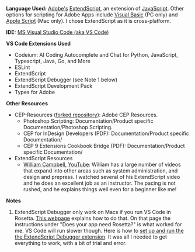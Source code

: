 <b>Language Used:</b> <a href="https://www.adobe.com/home">Adobe's</a> <a href="https://exchange.adobe.com/apps/cc/108380/extendscript-developer-tools">ExtendScript</a>, an extension of <a href="https://www.w3schools.com/js/">JavaScript</a>.
Other options for scripting for Adobe Apps include <a href="https://learn.microsoft.com/en-us/dotnet/visual-basic/">Visual Basic</a> (PC only) and <a href="https://developer.apple.com/library/archive/documentation/AppleScript/Conceptual/AppleScriptLangGuide/introduction/ASLR_intro.html">Apple Script</a> (Mac only). I chose ExtendScript as it is cross-platform.

<b>IDE:</b> <a href="https://code.visualstudio.com/">MS Visual Studio Code (aka VS Code)</a>

<b>VS Code Extensions Used</b>
* Codeium: AI Coding Autocomplete and Chat for Python, JavaScript, Typescript, Java, Go, and More
* ESLint
* ExtendScript
* ExtendScript Debugger (see Note 1 below)
* ExtendScript Development Pack
* Types for Adobe

<b>Other Resources</b>
* CEP-Resources (<a href="https://github.com/Zuldaris/CEP-Resources">forked repository</a>): Adobe CEP Resources. 
  * Photoshop Scripting: Documentation/Product specific Documentation/Photoshop Scripting.
  * CEP for InDesign Developers (PDF): Documentation/Product specific Documentation/
  * CEP 9 Extensions Cookbook Bridge (PDF): Documentation/Product specific Documentation/
* ExtendScript Resources
  * <a href="https://www.youtube.com/@wc7">William Campbell, YouTube</a>: William has a large number of videos that expand into other areas such as system administration, and design and prepress. I watched several of his ExtendScript video and he does an excellent job as an instructor. The pacing is not rushed, and he explains things well even for a beginner like me!

<b>Notes</b>
1.  ExtendScript Debugger only work on Macs if you run VS Code in Rosetta. <a href="https://support.apple.com/en-us/102527#:~:text=Rosetta%20is%20not%20an%20app,it%20like%20you%20normally%20would.">This webpage</a> explains how to do that. On that page the
    instructions under "Does your app need Rosetta?" is what worked for me. VS Code will run slower though.
    Here is how to <a href="https://extendscript.docsforadobe.dev/vscode-debugger/getting-started-with-vscode-debugger.html">set up and run the the ExtendScript Debugger extension</a>. It was all I needed to get everything to work, with a
    bit of trial and error.
